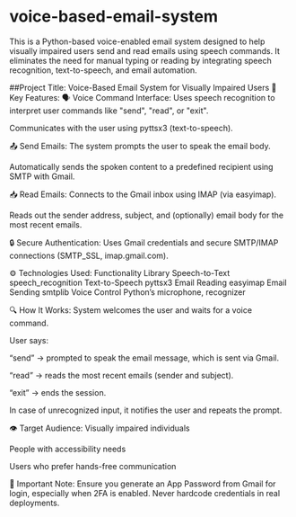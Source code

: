 # voice-based-email-system
This is a Python-based voice-enabled email system designed to help visually impaired users send and read emails using speech commands. It eliminates the need for manual typing or reading by integrating speech recognition, text-to-speech, and email automation.

##Project Title: Voice-Based Email System for Visually Impaired Users
🧩 Key Features:
🗣️ Voice Command Interface:
Uses speech recognition to interpret user commands like "send", "read", or "exit".

Communicates with the user using pyttsx3 (text-to-speech).

📤 Send Emails:
The system prompts the user to speak the email body.

Automatically sends the spoken content to a predefined recipient using SMTP with Gmail.

📥 Read Emails:
Connects to the Gmail inbox using IMAP (via easyimap).

Reads out the sender address, subject, and (optionally) email body for the most recent emails.

🔒 Secure Authentication:
Uses Gmail credentials and secure SMTP/IMAP connections (SMTP_SSL, imap.gmail.com).

⚙️ Technologies Used:
Functionality	Library
Speech-to-Text	speech_recognition
Text-to-Speech	pyttsx3
Email Reading	easyimap
Email Sending	smtplib
Voice Control	Python’s microphone, recognizer

🔍 How It Works:
System welcomes the user and waits for a voice command.

User says:

“send” → prompted to speak the email message, which is sent via Gmail.

“read” → reads the most recent emails (sender and subject).

“exit” → ends the session.

In case of unrecognized input, it notifies the user and repeats the prompt.

👁️ Target Audience:
Visually impaired individuals

People with accessibility needs

Users who prefer hands-free communication

🔐 Important Note:
Ensure you generate an App Password from Gmail for login, especially when 2FA is enabled. Never hardcode credentials in real deployments.
